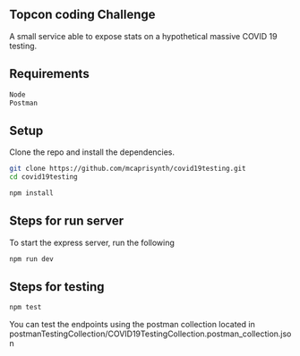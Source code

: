 ## Topcon coding Challenge

A small service able to expose stats on a hypothetical massive COVID 19 testing.

## Requirements
```bash
Node
Postman
```

## Setup

Clone the repo and install the dependencies.

```bash
git clone https://github.com/mcaprisynth/covid19testing.git
cd covid19testing
```

```bash
npm install
```

## Steps for run server

To start the express server, run the following

```bash
npm run dev
```

## Steps for testing

```bash
npm test
```

You can test the endpoints using the postman collection located in postmanTestingCollection/COVID19TestingCollection.postman_collection.json

